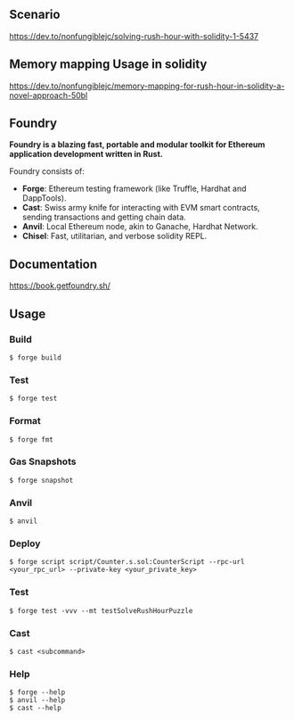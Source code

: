 ## Scenario
https://dev.to/nonfungiblejc/solving-rush-hour-with-solidity-1-5437

## Memory mapping Usage in solidity
https://dev.to/nonfungiblejc/memory-mapping-for-rush-hour-in-solidity-a-novel-approach-50bl

## Foundry

**Foundry is a blazing fast, portable and modular toolkit for Ethereum application development written in Rust.**

Foundry consists of:

-   **Forge**: Ethereum testing framework (like Truffle, Hardhat and DappTools).
-   **Cast**: Swiss army knife for interacting with EVM smart contracts, sending transactions and getting chain data.
-   **Anvil**: Local Ethereum node, akin to Ganache, Hardhat Network.
-   **Chisel**: Fast, utilitarian, and verbose solidity REPL.

## Documentation

https://book.getfoundry.sh/

## Usage

### Build

```shell
$ forge build
```

### Test

```shell
$ forge test
```

### Format

```shell
$ forge fmt
```

### Gas Snapshots

```shell
$ forge snapshot
```

### Anvil

```shell
$ anvil
```

### Deploy

```shell
$ forge script script/Counter.s.sol:CounterScript --rpc-url <your_rpc_url> --private-key <your_private_key>
```

### Test
```shell
$ forge test -vvv --mt testSolveRushHourPuzzle
```

### Cast

```shell
$ cast <subcommand>
```

### Help

```shell
$ forge --help
$ anvil --help
$ cast --help
```
